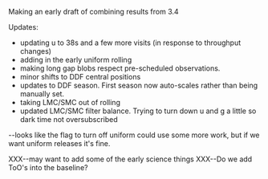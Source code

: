 Making an early draft of combining results from 3.4

Updates:

* updating u to 38s and a few more visits (in response to throughput changes)
* adding in the early uniform rolling
* making long gap blobs respect pre-scheduled observations.
* minor shifts to DDF central positions
* updates to DDF season. First season now auto-scales rather than being manually set.
* taking LMC/SMC out of rolling
* updated LMC/SMC filter balance. Trying to turn down u and g a little so dark time not oversubscribed


--looks like the flag to turn off uniform could use some more work, but if we want uniform releases it's fine.

XXX--may want to add some of the early science things
XXX--Do we add ToO's into the baseline?
